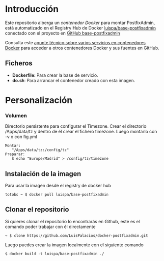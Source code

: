 # Introducción

Este repositorio alberga un *contenedor Docker* para montar PostfixAdmin, está automatizado en el Registry Hub de Docker [luispa/base-postfixadmin](https://registry.hub.docker.com/u/luispa/base-postfixadmin/) conectado con el proyecto en [GitHub base-postfixadmin](https://github.com/LuisPalacios/base-postfixadmin)

Consulta este [apunte técnico sobre varios servicios en contenedores Docker](http://www.luispa.com/?p=172) para acceder a otros contenedores Docker y sus fuentes en GitHub.

## Ficheros

* **Dockerfile**: Para crear la base de servicio.
* **do.sh**: Para arrancar el contenedor creado con esta imagen.


# Personalización

### Volumen


Directorio persistente para configurar el Timezone. Crear el directorio /Apps/data/tz y dentro de él crear el fichero timezone. Luego montarlo con -v o con fig.yml

    Montar:
       "/Apps/data/tz:/config/tz"  
    Preparar: 
       $ echo "Europe/Madrid" > /config/tz/timezone


## Instalación de la imagen

Para usar la imagen desde el registry de docker hub

    totobo ~ $ docker pull luispa/base-postfixadmin


## Clonar el repositorio

Si quieres clonar el repositorio lo encontrarás en Github, este es el comando poder trabajar con él directamente

    ~ $ clone https://github.com/LuisPalacios/docker-postfixadmin.git

Luego puedes crear la imagen localmente con el siguiente comando

    $ docker build -t luispa/base-postfixadmin ./
